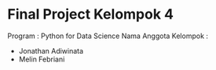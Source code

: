 # Final Project Kelompok 4
Program : Python for Data Science
Nama Anggota Kelompok :
- Jonathan Adiwinata
- Melin Febriani
                 
